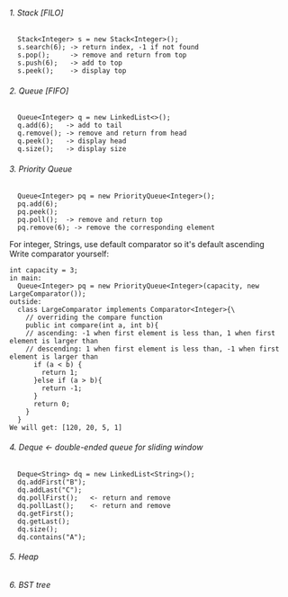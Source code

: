 ###### 1. Stack [FILO]
```
  Stack<Integer> s = new Stack<Integer>();
  s.search(6); -> return index, -1 if not found
  s.pop();     -> remove and return from top
  s.push(6);   -> add to top
  s.peek();    -> display top
 ```
###### 2. Queue [FIFO]
```
  Queue<Integer> q = new LinkedList<>();
  q.add(6);   -> add to tail
  q.remove(); -> remove and return from head
  q.peek();   -> display head
  q.size();   -> display size
  ```
###### 3. Priority Queue
```
  Queue<Integer> pq = new PriorityQueue<Integer>();
  pq.add(6);
  pq.peek();
  pq.poll();  -> remove and return top
  pq.remove(6); -> remove the corresponding element
  ```
  For integer, Strings, use default comparator so it's default ascending  
  Write comparator yourself:
  ```
  int capacity = 3;
  in main:
    Queue<Integer> pq = new PriorityQueue<Integer>(capacity, new LargeComparator());
  outside:
    class LargeComparator implements Comparator<Integer>{\
      // overriding the compare function
      public int compare(int a, int b){
      // ascending: -1 when first element is less than, 1 when first element is larger than
      // descending: 1 when first element is less than, -1 when first element is larger than
        if (a < b) {
          return 1;
        }else if (a > b){
          return -1;
        }
        return 0;
      }
    }
  We will get: [120, 20, 5, 1]
  ```
###### 4. Deque   <- double-ended queue for sliding window
```
  Deque<String> dq = new LinkedList<String>();
  dq.addFirst("B");
  dq.addLast("C");
  dq.pollFirst();   <- return and remove
  dq.pollLast();    <- return and remove
  dq.getFirst();
  dq.getLast();
  dq.size();
  dq.contains("A");
```
###### 5. Heap

###### 6. BST tree
